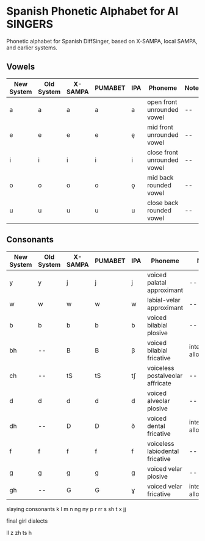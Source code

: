 # Spanish Phonetic Alphabet for AI SINGERS
Phonetic alphabet for Spanish DiffSinger, based on X-SAMPA, local SAMPA, and earlier systems.

## Vowels
| New System | Old System | X-SAMPA | PUMABET | IPA | Phoneme | Notes |
|--|--|--|--|--|--|--|
|a|a|a|a|a|open front unrounded vowel|--|
|e|e|e|e|e̞|mid front unrounded vowel|--|
|i|i|i|i|i|close front unrounded vowel|--|
|o|o|o|o|o̞|mid back rounded vowel|--|
|u|u|u|u|u|close back rounded vowel|--|

## Consonants

| New System | Old System | X-SAMPA | PUMABET | IPA | Phoneme | Notes |
|--|--|--|--|--|--|--|
|y|y|j|j|j|voiced palatal approximant|--|
|w|w|w|w|w|labial-velar approximant|--|
|b|b|b|b|b|voiced bilabial plosive|--|
|bh|--|B|B|β|voiced bilabial fricative|intervocalic allophone|
|ch|--|tS|tS|tʃ|voiceless postalveolar affricate |--|
|d|d|d|d|d|voiced alveolar plosive|--|
|dh|--|D|D|ð|voiced dental fricative|intervocalic allophone|
|f|f|f|f|f|voiceless labiodental fricative|--|
|g|g|g|g|g|voiced velar plosive|--|
|gh|--|G|G|ɣ|voiced velar fricative|intervocalic allophone|

slaying consonants
k l m n ng ny p r rr s sh t x jj 

final girl dialects

ll z zh ts h
